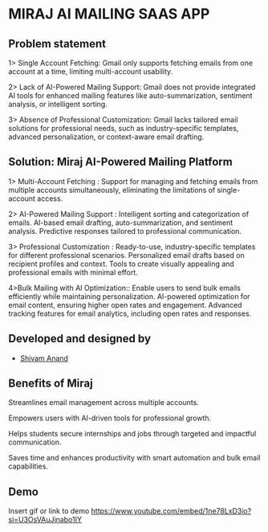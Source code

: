 
#   MIRAJ AI MAILING SAAS APP




## Problem statement

1> Single Account Fetching: Gmail only supports fetching emails from one account at a time, limiting multi-account usability.

2> Lack of AI-Powered Mailing Support: Gmail does not provide integrated AI tools for enhanced mailing features like auto-summarization, sentiment analysis, or intelligent sorting.

3> Absence of Professional Customization: Gmail lacks tailored email solutions for professional needs, such as industry-specific templates, advanced personalization, or context-aware email drafting.
## Solution: Miraj AI-Powered Mailing Platform

1> Multi-Account Fetching :
Support for managing and fetching emails from multiple accounts simultaneously, eliminating the limitations of single-account access.

2> AI-Powered Mailing Support :
Intelligent sorting and categorization of emails.
AI-based email drafting, auto-summarization, and sentiment analysis.
Predictive responses tailored to professional communication.

3> Professional Customization :
Ready-to-use, industry-specific templates for different professional scenarios.
Personalized email drafts based on recipient profiles and context.
Tools to create visually appealing and professional emails with minimal effort.

4>Bulk Mailing with AI Optimization::
Enable users to send bulk emails efficiently while maintaining personalization.
AI-powered optimization for email content, ensuring higher open rates and engagement.
Advanced tracking features for email analytics, including open rates and responses.
## Developed and designed by

- [Shivam Anand](https://github.com/Shivam03-coder)


## Benefits of Miraj

Streamlines email management across multiple accounts.

Empowers users with AI-driven tools for professional growth.

Helps students secure internships and jobs through targeted and impactful communication.

Saves time and enhances productivity with smart automation and bulk email capabilities.
## Demo

Insert gif or link to demo
https://www.youtube.com/embed/1ne78LxD3io?si=U3OsVAuJinabo1IY
